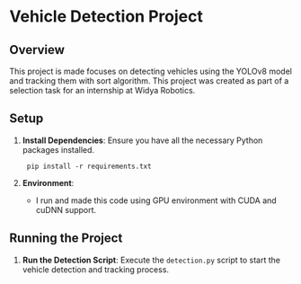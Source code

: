 # Vehicle Detection Project

## Overview

This project is made  focuses on detecting vehicles using the YOLOv8 model and tracking them with sort algorithm. This project was created as part of a selection task for an internship at Widya Robotics.

## Setup

1. **Install Dependencies**: Ensure you have all the necessary Python packages installed.
   ```
    pip install -r requirements.txt
    ```

3. **Environment**:
    - I run and made this code using GPU environment with CUDA and cuDNN support.

## Running the Project

1. **Run the Detection Script**: Execute the `detection.py` script to start the vehicle detection and tracking process.

